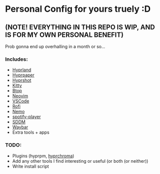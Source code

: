 # Personal Config for yours truely :D
## (NOTE! EVERYTHING IN THIS REPO IS WIP, AND IS FOR MY OWN PERSONAL BENEFIT)
Prob gonna end up overhalling in a month or so...

### Includes:
- [Hyprland](https://github.com/hyprwm/Hyprland)
- [Hyprpaper](https://github.com/hyprwm/hyprpaper)
- [Hyprshot](https://github.com/Gustash/hyprshot)
- [Kitty](https://github.com/kovidgoyal/kitty)
- [Btop](https://github.com/aristocratos/btop)
- [Neovim](https://github.com/neovim/neovim)
- [VSCode](https://github.com/microsoft/vscode)
- [Rofi](https://github.com/davatorium/rofi)
- [Nemo](https://github.com/linuxmint/nemo)
- [spotify-player](https://github.com/aome510/spotify-player)
- [SDDM](https://github.com/sddm/sddm)
- [Waybar](https://github.com/Alexays/Waybar)
- Extra tools + apps

### TODO:
- Plugins (hyprpm, [hyprchroma](https://github.com/alexhulbert/Hyprchroma))
- Add any other tools I find interesting or useful (or both (or neither))
- Write install script
